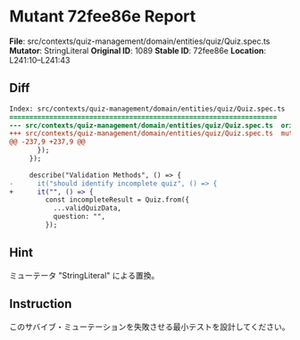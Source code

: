# Mutant 72fee86e Report

**File**: src/contexts/quiz-management/domain/entities/quiz/Quiz.spec.ts
**Mutator**: StringLiteral
**Original ID**: 1089
**Stable ID**: 72fee86e
**Location**: L241:10–L241:43

## Diff

```diff
Index: src/contexts/quiz-management/domain/entities/quiz/Quiz.spec.ts
===================================================================
--- src/contexts/quiz-management/domain/entities/quiz/Quiz.spec.ts	original
+++ src/contexts/quiz-management/domain/entities/quiz/Quiz.spec.ts	mutated #1089
@@ -237,9 +237,9 @@
       });
     });
 
     describe("Validation Methods", () => {
-      it("should identify incomplete quiz", () => {
+      it("", () => {
         const incompleteResult = Quiz.from({
           ...validQuizData,
           question: "",
         });
```

## Hint

ミューテータ "StringLiteral" による置換。

## Instruction

このサバイブ・ミューテーションを失敗させる最小テストを設計してください。
